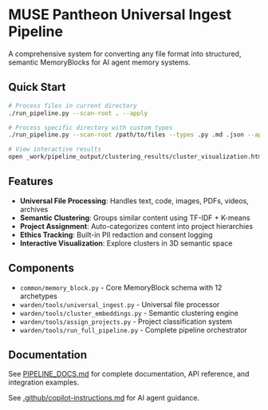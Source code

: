 # MUSE Pantheon Universal Ingest Pipeline

A comprehensive system for converting any file format into structured, semantic MemoryBlocks for AI agent memory systems.

## Quick Start

```bash
# Process files in current directory
./run_pipeline.py --scan-root . --apply

# Process specific directory with custom types  
./run_pipeline.py --scan-root /path/to/files --types .py .md .json --apply

# View interactive results
open _work/pipeline_output/clustering_results/cluster_visualization.html
```

## Features

- **Universal File Processing**: Handles text, code, images, PDFs, videos, archives
- **Semantic Clustering**: Groups similar content using TF-IDF + K-means  
- **Project Assignment**: Auto-categorizes content into project hierarchies
- **Ethics Tracking**: Built-in PII redaction and consent logging
- **Interactive Visualization**: Explore clusters in 3D semantic space

## Components

- `common/memory_block.py` - Core MemoryBlock schema with 12 archetypes
- `warden/tools/universal_ingest.py` - Universal file processor
- `warden/tools/cluster_embeddings.py` - Semantic clustering engine
- `warden/tools/assign_projects.py` - Project classification system
- `warden/tools/run_full_pipeline.py` - Complete pipeline orchestrator

## Documentation

See [PIPELINE_DOCS.md](PIPELINE_DOCS.md) for complete documentation, API reference, and integration examples.

See [.github/copilot-instructions.md](.github/copilot-instructions.md) for AI agent guidance.
